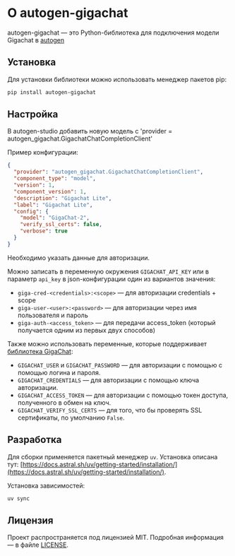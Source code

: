 # О autogen-gigachat

autogen-gigachat — это Python-библиотека для подключения модели Gigachat в [autogen](https://github.com/microsoft/autogen)

## Установка

Для установки библиотеки можно использовать менеджер пакетов pip:

```sh
pip install autogen-gigachat
```

## Настройка

В autogen-studio добавить новую модель c 'provider = autogen_gigachat.GigachatChatCompletionClient'

Пример конфигурации:

```json
{
  "provider": "autogen_gigachat.GigachatChatCompletionClient",
  "component_type": "model",
  "version": 1,
  "component_version": 1,
  "description": "Gigachat Lite",
  "label": "Gigachat Lite",
  "config": {
    "model": "GigaChat-2",
    "verify_ssl_certs": false,
    "verbose": true
  }
}
```

Необходимо указать данные для авторизации.

Можно записать в переменную окружения `GIGACHAT_API_KEY` или в параметр `api_key` в json-конфигурации один из вариантов значения:

- `giga-cred-<credentials>:<scope>` — для авторизации credentials + scope
- `giga-user-<user>:<password>` — для авторизации через имя пользователя и пароль
- `giga-auth-<access_token>` — для передачи access_token (который получается одним из первых двух способов)

Также можно использовать переменные, которые поддерживает [библиотека GigaChat](https://github.com/ai-forever/gigachat#%D0%BD%D0%B0%D1%81%D1%82%D1%80%D0%BE%D0%B9%D0%BA%D0%B0-%D0%BF%D0%B5%D1%80%D0%B5%D0%BC%D0%B5%D0%BD%D0%BD%D1%8B%D1%85-%D0%BE%D0%BA%D1%80%D1%83%D0%B6%D0%B5%D0%BD%D0%B8%D1%8F):

- `GIGACHAT_USER` и `GIGACHAT_PASSWORD` — для авторизации с помощью с помощью логина и пароля.
- `GIGACHAT_CREDENTIALS` — для авторизации с помощью ключа авторизации.
- `GIGACHAT_ACCESS_TOKEN` — для авторизации с помощью токен доступа, полученного в обмен на ключ.
- `GIGACHAT_VERIFY_SSL_CERTS` — для того, что бы проверять SSL сертификаты, по умолчанию `False`.

## Разработка

 Для сборки применяется пакетный менеджер `uv`. Установка описана тут: [https://docs.astral.sh/uv/getting-started/installation/](https://docs.astral.sh/uv/getting-started/installation/).

  Установка зависимостей:
  
  ```bash
  uv sync
  ```

## Лицензия

Проект распространяется под лицензией MIT.
Подробная информация — в файле [LICENSE](LICENSE).
